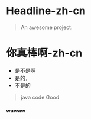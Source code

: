 # Headline-zh-cn

> An awesome project.



# 你真棒啊-zh-cn
* 是不是啊
* 是的，
* 不是的


> java code 
> Good

#### wawaw
